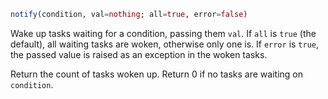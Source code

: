 ```julia
notify(condition, val=nothing; all=true, error=false)
```

Wake up tasks waiting for a condition, passing them `val`. If `all` is `true` (the default), all waiting tasks are woken, otherwise only one is. If `error` is `true`, the passed value is raised as an exception in the woken tasks.

Return the count of tasks woken up. Return 0 if no tasks are waiting on `condition`.
